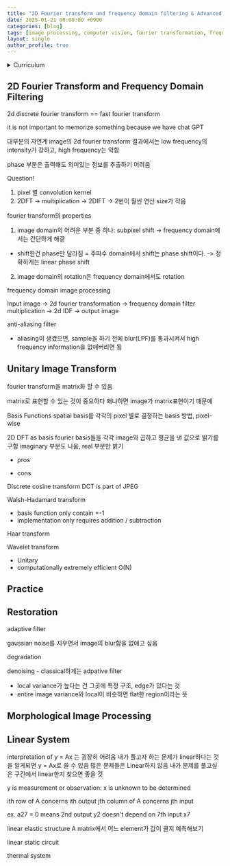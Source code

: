 ```yaml
---
title: "2D Fourier transform and frequency domain filtering & Advanced transformation"
date: 2025-01-21 00:00:00 +0900
categories: [blog]
tags: [image processing, computer vision, fourier transformation, frequency domain filtering]
layout: single
author_profile: true
---
```


<details>
<summary>Curriculum</summary>
Day1: Introduction to digital image processing & Spatial filtering
<br>
Day2: 2D Fourier transform and frequency domain filtering & Advanced transformation
<br>
Day3: Linear system and solutions for overdetermined problem & Solutions for underdetermined problem
</details>



## 2D Fourier Transform and Frequency Domain Filtering
2d discrete fourier transform
== fast fourier transform

it is not important to memorize something because we have chat GPT

대부분의 자연계 image의 2d fourier transform 결과에서는
low frequency의 intensity가 강하고, high frequency는 약함

phase 부분은 출력해도 의미있는 정보를 추출하기 어려움

Question!
1) pixel 별 convolution kernel
2) 2DFT -> multiplication -> 2DIFT
-> 2번이 훨씬 연산 size가 작음

fourier transform의 properties
1. image domain의 어려운 부분 중 하나: subpixel shift
-> frequency domain에서는 간단하게 해결
- shift한건 phase만 달라짐
= 주파수 domain에서 shift는 phase shift이다.
-> 정확하게는 linear phase shift

2. image domain의 rotation은 frequency domain에서도 rotation

frequency domain image processing

Input image -> 2d fourier transformation -> frequency domain filter multiplication -> 2d IDF -> output image

anti-aliasing filter
- aliasing이 생겼으면, sample을 하기 전에 blur(LPF)를 통과시켜서 high frequency information을 없애버리면 됨



## Unitary Image Transform
fourier transform을 matrix화 할 수 있음

matrix로 표현할 수 있는 것이 중요하다
왜냐하면 image가 matrix표현이기 때문에


Basis Functions
spatial basis를 각각의 pixel 별로 결정하는 basis 방법, pixel-wise


2D DFT as basis
fourier basis들을 각각 image와 곱하고 평균을 낸 값으로 밝기를 구함
imaginary 부분도 나옴, real 부분만 밝기
- pros
  
- cons


Discrete cosine transform
DCT is part of JPEG

Walsh-Hadamard transform
- basis function only contain +-1
- implementation only requires addition / subtraction

Haar transform

Wavelet transform
- Unitary
- computationally extremely efficient O(N)



## Practice

## Restoration
adaptive filter

gaussian noise를 지우면서 image의 blur함을 없애고 싶음

degradation

denoising - classical하게는 adpative filter
- local variance가 높다는 건 그곳에 특정 구조, edge가 있다는 것
- entire image variance와 local이 비슷하면 flat한 region이라는 뜻



## Morphological Image Processing

## Linear System

interpretation of y = Ax
는 굉장히 어려움
내가 풀고자 하는 문제가 linear하다는 것을 알게되면 y = Ax로 쓸 수 있음
많은 문제들은 Linear하지 않음
내가 문제를 풀고싶은 구간에서 linear한지 찾으면 좋을 것

y is measurement or observation: x is unknown to be determined

ith row of A concerns ith output
jth column of A concerns jth input

ex. a27 = 0 means 2nd output y2 doesn't depend on 7th input x7

linear elastic structure
A matrix에서 어느 element가 값이 클지 예측해보기

linear static circuit

thermal system












